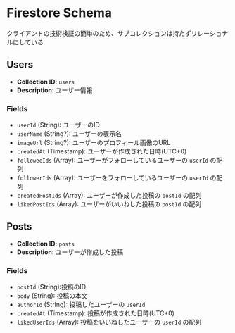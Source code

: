 # Firestore Schema

クライアントの技術検証の簡単のため、サブコレクションは持たずリレーショナルにしている

## Users

- **Collection ID**: `users`
- **Description**: ユーザー情報

### Fields

- `userId` (String): ユーザーのID
- `userName` (String?): ユーザーの表示名
- `imageUrl` (String?): ユーザーのプロフィール画像のURL
- `createdAt` (Timestamp): ユーザーが作成された日時(UTC+0)
- `followeeIds` (Array): ユーザーがフォローしているユーザーの `userId` の配列
- `followerIds` (Array): ユーザーをフォローしているユーザーの `userId` の配列
- `createdPostIds` (Array): ユーザーが作成した投稿の `postId` の配列
- `likedPostIds` (Array): ユーザーがいいねした投稿の `postId` の配列

## Posts

- **Collection ID**: `posts`
- **Description**: ユーザーが作成した投稿

### Fields

- `postId` (String):投稿のID
- `body` (String): 投稿の本文
- `authorId` (String): 投稿したユーザーの `userId`
- `createdAt` (Timestamp): 投稿が作成された日時(UTC+0)
- `likedUserIds` (Array): 投稿をいいねしたユーザーの `userId` の配列